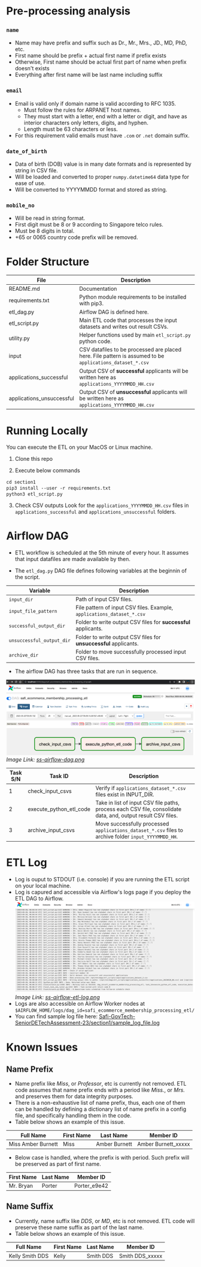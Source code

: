 # Pre-processing analysis

### `name`
- Name may have prefix and suffix such as Dr., Mr., Mrs., JD., MD, PhD, etc.
- First name should be prefix + actual first name if prefix exists
- Otherwise, First name should be actual first part of name when prefix doesn't exists
- Everything after first name will be last name including suffix

### `email`
- Email is valid only if domain name is valid according to RFC 1035.
  - Must follow the rules for ARPANET host names.
  - They must start with a letter, end with a letter or digit, and have as interior characters only letters, digits, and hyphen.
  - Length must be 63 characters or less.
- For this requirement valid emails must have `.com` or `.net` domain suffix.

### `date_of_birth`
- Data of birth (DOB) value is in many date formats and is represented by string in CSV file.
- Will be loaded and converted to proper `numpy.datetime64` data type for ease of use.
- Will be converted to YYYYMMDD format and stored as string.

### `mobile_no`
- Will be read in string format.
- First digit must be 8 or 9 according to Singapore telco rules.
- Must be 8 digits in total.
- +65 or 0065 country code prefix will be removed.

# Folder Structure

| File | Description |
|--|--|
| README.md | Documentation |
| requirements.txt | Python module requirements to be installed with pip3. |
| etl_dag.py | Airflow DAG is defined here. |
| etl_script.py | Main ETL code that processes the input datasets and writes out result CSVs. |
| utility.py | Helper functions used by main `etl_script.py` python code. |
| input | CSV datafiles to be processed are placed here. File pattern is assumed to be `applications_dataset_*.csv` |
| applications_successful | Output CSV of **successful** applicants will be written here as `applications_YYYYMMDD_HH.csv` |
| applications_unsuccessful | Output CSV of **unsuccessful** applicants will be written here as `applications_YYYYMMDD_HH.csv` |


# Running Locally
You can execute the ETL on your MacOS or Linux machine.

1. Clone this repo

2. Execute below commands
```
cd section1
pip3 install --user -r requirements.txt
python3 etl_script.py
```

3. Check CSV outputs
Look for the `applications_YYYYMMDD_HH.csv` files in `applications_successful` and `applications_unsuccessful` folders.

# Airflow DAG
- ETL workflow is scheduled at the 5th minute of every hour. It assumes that input datafiles are made available by then. 

- The `etl_dag.py` DAG file defines following variables at the beginnin of the script.

| Variable | Description |
|--|--|
| `input_dir` | Path of input CSV files. |
| `input_file_pattern` | File pattern of input CSV files. Example, `applications_dataset_*.csv` |
| `successful_output_dir` | Folder to write output CSV files for **successful** applicants. |
| `unsuccessful_output_dir` | Folder to write output CSV files for **unsuccessful** applicants. |
| `archive_dir` | Folder to move successfully processed input CSV files. |

- The airflow DAG has three tasks that are run in sequence.

![Screenshot of Airflow DAG - ss-airflow-dag.png](https://github.com/msafiullah/Safi-GovTech-SeniorDETechAssessment-23/blob/main/section1/ss-airflow-dag.png)
_Image Link: [ss-airflow-dag.png](https://github.com/msafiullah/Safi-GovTech-SeniorDETechAssessment-23/blob/main/section1/ss-airflow-dag.png)_

| Task S/N | Task ID | Description
|--|--|--|
| 1 | check_input_csvs | Verify if `applications_dataset_*.csv` files exist in INPUT_DIR. |
| 2 | execute_python_etl_code | Take in list of input CSV file paths, process each CSV file, consolidate data, and, output result CSV files. |
| 3 | archive_input_csvs | Move successfully processed `applications_dataset_*.csv` files to archive folder `input_YYYYMMDD_HH`. |

# ETL Log
- Log is ouput to STDOUT (i.e. console) if you are running the ETL script on your local machine.
- Log is capured and accessible via Airflow's logs page if you deploy the ETL DAG to Airflow.
![Screenshot of ETL logs in Airflow - ss-airflow-etl-log.png](https://github.com/msafiullah/Safi-GovTech-SeniorDETechAssessment-23/blob/main/section1/ss-airflow-etl-log.png)
_Image Link: [ss-airflow-etl-log.png](https://github.com/msafiullah/Safi-GovTech-SeniorDETechAssessment-23/blob/main/section1/ss-airflow-etl-log.png)_
- Logs are also accessible on Airflow Worker nodes at `$AIRFLOW_HOME/logs/dag_id=safi_ecommerce_membership_processing_etl/`
- You can find sample log file here: [Safi-GovTech-SeniorDETechAssessment-23/section1/sample_log_file.log](https://github.com/msafiullah/Safi-GovTech-SeniorDETechAssessment-23/blob/main/section1/sample_log_file.log)

# Known Issues

## Name Prefix

- Name prefix like _Miss_, or _Professor_, etc is currently not removed. ETL code assumes that name prefix ends with a period like _Miss._, or _Mrs._ and preserves them for data integrity purposes.
- There is a non-exhaustive list of name prefix, thus, each one of them can be handled by defining a dictionary list of name prefix in a config file, and specifically handling them in the code.
- Table below shows an example of this issue.

| Full Name | First Name | Last Name | Member ID |
|--|--|--|--|
Miss Amber Burnett | Miss | Amber Burnett | Amber Burnett_xxxxx

- Below case is handled, where the prefix is with period. Such prefix will be preserved as part of first name.

| First Name | Last Name | Member ID |
|--|--|--|
Mr. Bryan | Porter | Porter_e9e42

## Name Suffix

- Currently, name suffix like _DDS_, or _MD_, etc is  not removed. ETL code will preserve these name suffix as part of the last name. 
- Table below shows an example of this issue.

| Full Name | First Name | Last Name | Member ID |
|--|--|--|--|
Kelly Smith DDS | Kelly | Smith DDS | Smith DDS_xxxxx

